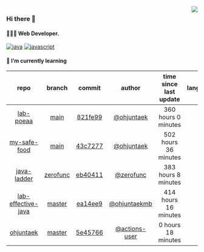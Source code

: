 <img align="right" src="https://github-readme-stats.vercel.app/api?username=ohjuntaek&show_icons=true&hide_title=true" />

### Hi there 👋

#### 🧑🏻‍💻  Web Developer. 

[![java](http://img.shields.io/badge/-java-black?style=flat-square&logo=)](#) 
[![javascript](http://img.shields.io/badge/-javascript-darkgray?style=flat-square&logo=)](#) 


<!--
**ohjuntaek/ohjuntaek** is a ✨ _special_ ✨ repository because its `README.md` (this file) appears on your GitHub profile.

Here are some ideas to get you started:

- 🔭 I’m currently working on ...
- 🌱 I’m currently learning ...
- 👯 I’m looking to collaborate on ...
- 🤔 I’m looking for help with ...
- 💬 Ask me about ...
- 📫 How to reach me: ...
- 😄 Pronouns: ...
- ⚡ Fun fact: ...
-->

#### 🌱 I’m currently learning

| repo | branch | commit | author | time since last update | language |
|:---:|:---:|:---:|:---:|:---:|:---:|
| [lab-poeaa](https://github.com/ohjuntaek/lab-poeaa) | [main](https://github.com/ohjuntaek/lab-poeaa/tree/main) |[821fe99](https://github.com/ohjuntaek/lab-poeaa/commit/821fe990517a176c791d77afbf8dae0de5745ccc) | [@ohjuntaek](https://github.com/ohjuntaek) |360 hours 0 minutes | ![](https://img.shields.io/badge/language-Java-default.svg?style=flat-square)|
| [my-safe-food](https://github.com/ohjuntaek/my-safe-food) | [main](https://github.com/ohjuntaek/my-safe-food/tree/main) |[43c7277](https://github.com/ohjuntaek/my-safe-food/commit/43c72773232951fef10df10fff146278659be07c) | [@ohjuntaek](https://github.com/ohjuntaek) |502 hours 36 minutes | ![](https://img.shields.io/badge/language-unknown-default.svg?style=flat-square)|
| [java-ladder](https://github.com/ohjuntaek/java-ladder) | [zerofunc](https://github.com/ohjuntaek/java-ladder/tree/zerofunc) |[eb40411](https://github.com/ohjuntaek/java-ladder/commit/eb404117adb045a471596ce47b3b7d24177f96e7) | [@zerofunc](https://github.com/zerofunc) |383 hours 8 minutes | ![](https://img.shields.io/badge/language-Java-default.svg?style=flat-square)|
| [lab-effective-java](https://github.com/ohjuntaek/lab-effective-java) | [master](https://github.com/ohjuntaek/lab-effective-java/tree/master) |[ea14ee9](https://github.com/ohjuntaek/lab-effective-java/commit/ea14ee9641f4c306ad64337a6563afd4bac62e98) | [@ohjuntaekmb](https://github.com/ohjuntaekmb) |414 hours 16 minutes | ![](https://img.shields.io/badge/language-Java-default.svg?style=flat-square)|
| [ohjuntaek](https://github.com/ohjuntaek/ohjuntaek) | [master](https://github.com/ohjuntaek/ohjuntaek/tree/master) |[5e45766](https://github.com/ohjuntaek/ohjuntaek/commit/5e45766fd6e8d74112cb4452b526b5447a79a62e) | [@actions-user](https://github.com/actions-user) |0 hours 18 minutes | ![](https://img.shields.io/badge/language-Go-default.svg?style=flat-square)|



